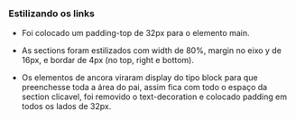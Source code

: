 ### Estilizando os links

* Foi colocado um padding-top de 32px para o elemento main.

* As sections foram estilizados com width de 80%, margin no eixo y de 16px, e bordar de 4px (no top, right e bottom).

* Os elementos de ancora viraram display do tipo block para que preenchesse toda a área do pai, assim fica com todo o espaço da section clicavel, foi removido o text-decoration e colocado padding em todos os lados de 32px.
